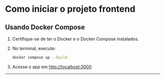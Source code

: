 
# Como iniciar o projeto frontend

## Usando Docker Compose

1. Certifique-se de ter o Docker e o Docker Compose instalados.
2. No terminal, execute:

	```sh
	docker compose up --build
	```

3. Acesse o app em [http://localhost:3000](http://localhost:3000)

---


